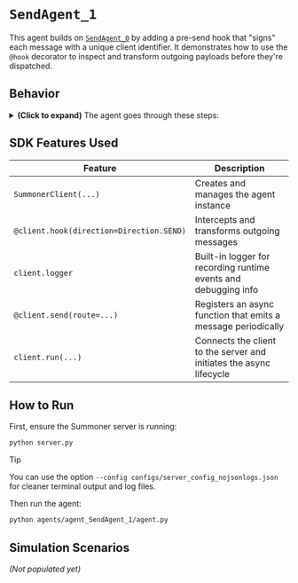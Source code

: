 # `SendAgent_1`

This agent builds on [`SendAgent_0`](../agent_SendAgent_0/) by adding a pre-send hook that "signs" each message with a unique client identifier. It demonstrates how to use the `@hook` decorator to inspect and transform outgoing payloads before they're dispatched.

## Behavior

<details>
<summary><b>(Click to expand)</b> The agent goes through these steps:</summary>
<br>

1. On startup, the agent generates a UUID (stored in `my_id`).  
2. Every second, the `custom_send` coroutine returns the string `"Hello Server!"`.  
3. Before sending, the `sign` hook is invoked:
   - Logs a message like `[hook:send] sign 8b57d`  
   - Wraps the string into a dict `{ "message": "...", "from": "<my_id>" }`  
4. The annotated payload is sent to the server over the default route.  
5. The server logs each incoming JSON in the terminal and/or in the `logs/SendAgent_1.log` file
6. The agent continues until manually stopped (e.g. Ctrl+C).

</details>

## SDK Features Used

| Feature                                   | Description                                                       |
|-------------------------------------------|-------------------------------------------------------------------|
| `SummonerClient(...)`                     | Creates and manages the agent instance                            |
| `@client.hook(direction=Direction.SEND)`  | Intercepts and transforms outgoing messages                       |
| `client.logger`                           | Built-in logger for recording runtime events and debugging info   |
| `@client.send(route=...)`                 | Registers an async function that emits a message periodically     |
| `client.run(...)`                         | Connects the client to the server and initiates the async lifecycle |


## How to Run

First, ensure the Summoner server is running:

```bash
python server.py
```

> [!TIP]
> You can use the option `--config configs/server_config_nojsonlogs.json` for cleaner terminal output and log files.


Then run the agent:

```bash
python agents/agent_SendAgent_1/agent.py
```

## Simulation Scenarios

*(Not populated yet)*

